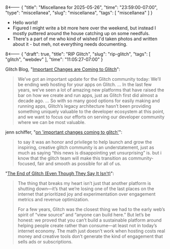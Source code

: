 8<--- { "title": "Miscellanea for 2025-05-26", "time": "23:59:00-07:00", "type": "miscellanea", "slug": "miscellanea", "tags": [ "miscellanea" ] }

- Hello world!
- Figured I might write a bit more here over the weekend, but instead I mostly puttered around the house catching up on some needfuls.
- There's a part of me who kind of wished I'd taken photos and written about it - but meh, not everything needs documenting.

8<--- { "draft": true, "title": "RIP Glitch", "slug": "rip-glitch", "tags": [ "glitch", "webdev" ], "time": "11:05:27-07:00" }

Glitch Blog, "[Important Changes are Coming to Glitch](https://blog.glitch.com/post/changes-are-coming-to-glitch/)":

> We’ve got an important update for the Glitch community today: We’ll be ending web hosting for your apps on Glitch.
> ...
> In the last few years, we’ve seen a lot of amazing new platforms that have raised the bar on how we create and run apps, just as Glitch first did almost a decade ago. ... So with so many good options for easily making and running apps, Glitch’s legacy architecture hasn’t been providing something uniquely valuable to the developer ecosystem at this point, and we want to focus our efforts on serving our developer community where we can be most valuable.

jenn schiffer, "[on 'important changes coming to glitch'](https://livelaugh.blog/posts/on-important-changes-coming-to-glitch/)":

> to say it was an honor and privilege to help launch and grow the inspiring, creative glitch community is an understatement, just as much as saying “this news is disappointing yet unsurprising” is. but i know that the glitch team will make this transition as community-focused, fair and smooth as possible for all of us.

"[The End of Glitch (Even Though They Say It Isn't)](https://blog.keith.is/blog/the-end-of-glitch-even-though-they-say-it-isnt/)":

> The thing that breaks my heart isn’t just that another platform is shutting down—it’s that we’re losing one of the last places on the internet that prioritized joy and experimentation over engagement metrics and revenue optimization.
> 
> For a few years, Glitch was the closest thing we had to the early web’s spirit of “view source” and “anyone can build here.” But let’s be honest: we proved that you can’t build a sustainable platform around helping people create rather than consume—at least not in today’s internet economy. The math just doesn’t work when hosting costs real money and creative tools don’t generate the kind of engagement that sells ads or subscriptions.

